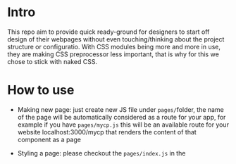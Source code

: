 # Intro
This repo aim to provide quick ready-ground for designers to start off design of their webpages without even touching/thinking about the project structure or configuratio.
With CSS modules being more and more in use, they are making CSS preprocessor less important, that is why for this we chose to stick with naked CSS.

# How to use
- Making new page: just create new JS file under `pages/`folder, the name of the page will be automatically considered as a route for your app, for example if you have `pages/mycp.js` this will be an available route for your website localhost:3000/mycp that renders the content of that component as a page

- Styling a page: please checkout the `pages/index.js` in the <style> section there is an example how to use CSS module.
- Making a reusable React Component:  please use the `component/` folder and expose your component from there.
